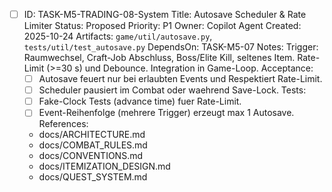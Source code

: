 - [ ] ID: TASK-M5-TRADING-08-System
  Title: Autosave Scheduler & Rate Limiter
  Status: Proposed
  Priority: P1
  Owner: Copilot Agent
  Created: 2025-10-24
  Artifacts: `game/util/autosave.py`, `tests/util/test_autosave.py`
  DependsOn: TASK-M5-07
  Notes:
  Trigger: Raumwechsel, Craft-Job Abschluss, Boss/Elite Kill, seltenes Item. Rate-Limit (>=30 s) und Debounce. Integration in Game-Loop.
  Acceptance:
  - [ ] Autosave feuert nur bei erlaubten Events und Respektiert Rate-Limit.
  - [ ] Scheduler pausiert im Combat oder waehrend Save-Lock.
  Tests:
  - [ ] Fake-Clock Tests (advance time) fuer Rate-Limit.
  - [ ] Event-Reihenfolge (mehrere Trigger) erzeugt max 1 Autosave.
  References:
  - docs/ARCHITECTURE.md
  - docs/COMBAT_RULES.md
  - docs/CONVENTIONS.md
  - docs/ITEMIZATION_DESIGN.md
  - docs/QUEST_SYSTEM.md
